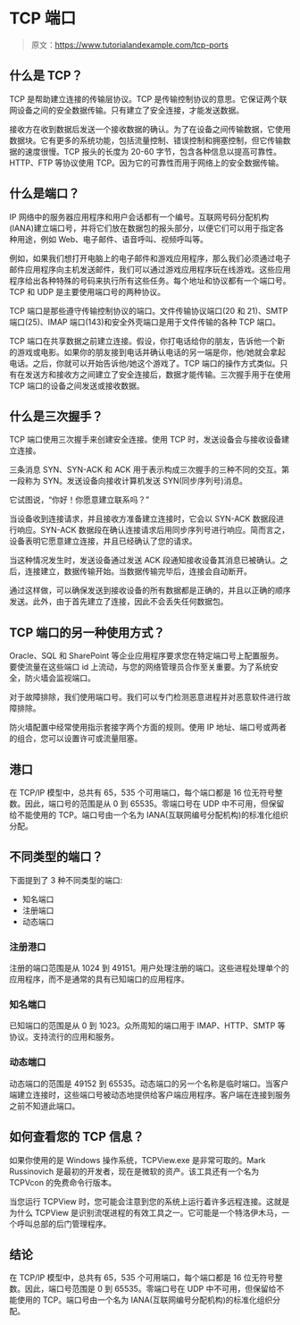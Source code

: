 # TCP 端口

> 原文：<https://www.tutorialandexample.com/tcp-ports>

## 什么是 TCP？

TCP 是帮助建立连接的传输层协议。TCP 是传输控制协议的意思。它保证两个联网设备之间的安全数据传输。只有建立了安全连接，才能发送数据。

接收方在收到数据后发送一个接收数据的确认。为了在设备之间传输数据，它使用数据块。它有更多的系统功能，包括流量控制、错误控制和拥塞控制，但它传输数据的速度很慢。TCP 报头的长度为 20-60 字节，包含各种信息以提高可靠性。HTTP、FTP 等协议使用 TCP。因为它的可靠性而用于网络上的安全数据传输。

## 什么是端口？

IP 网络中的服务器应用程序和用户会话都有一个编号。互联网号码分配机构(IANA)建立端口号，并将它们放在数据包的报头部分，以便它们可以用于指定各种用途，例如 Web、电子邮件、语音呼叫、视频呼叫等。

例如，如果我们想打开电脑上的电子邮件和游戏应用程序，那么我们必须通过电子邮件应用程序向主机发送邮件，我们可以通过游戏应用程序玩在线游戏。这些应用程序给出各种特殊的号码来执行所有这些任务。每个地址和协议都有一个端口号。TCP 和 UDP 是主要使用端口号的两种协议。

TCP 端口是那些遵守传输控制协议的端口。文件传输协议端口(20 和 21)、SMTP 端口(25)、IMAP 端口(143)和安全外壳端口是用于文件传输的各种 TCP 端口。

TCP 端口在共享数据之前建立连接。假设，你打电话给你的朋友，告诉他一个新的游戏或电影。如果你的朋友接到电话并确认电话的另一端是你，他/她就会拿起电话。之后，你就可以开始告诉他/她这个游戏了。TCP 端口的操作方式类似。只有在发送方和接收方之间建立了安全连接后，数据才能传输。三次握手用于在使用 TCP 端口的设备之间发送或接收数据。

## 什么是三次握手？

TCP 端口使用三次握手来创建安全连接。使用 TCP 时，发送设备会与接收设备建立连接。

三条消息 SYN、SYN-ACK 和 ACK 用于表示构成三次握手的三种不同的交互。第一段称为 SYN。发送设备向接收计算机发送 SYN(同步序列号)消息。

它试图说，“你好！你愿意建立联系吗？”

当设备收到连接请求，并且接收方准备建立连接时，它会以 SYN-ACK 数据段进行响应。SYN-ACK 数据段在确认连接请求后用同步序列号进行响应。简而言之，设备表明它愿意建立连接，并且已经确认了您的请求。

当这种情况发生时，发送设备通过发送 ACK 段通知接收设备其消息已被确认。之后，连接建立，数据传输开始。当数据传输完毕后，连接会自动断开。

通过这样做，可以确保发送到接收设备的所有数据都是正确的，并且以正确的顺序发送。此外，由于首先建立了连接，因此不会丢失任何数据包。

## TCP 端口的另一种使用方式？

Oracle、SQL 和 SharePoint 等企业应用程序要求您在特定端口号上配置服务。要使流量在这些端口 id 上流动，与您的网络管理员合作至关重要。为了系统安全，防火墙会监视端口。

对于故障排除，我们使用端口号。我们可以专门检测恶意进程并对恶意软件进行故障排除。

防火墙配置中经常使用指示套接字两个方面的规则。使用 IP 地址、端口号或两者的组合，您可以设置许可或流量阻塞。

## 港口

在 TCP/IP 模型中，总共有 65，535 个可用端口，每个端口都是 16 位无符号整数。因此，端口号的范围是从 0 到 65535。零端口号在 UDP 中不可用，但保留给不能使用的 TCP。端口号由一个名为 IANA(互联网编号分配机构)的标准化组织分配。

## 不同类型的端口？

下面提到了 3 种不同类型的端口:

*   知名端口
*   注册端口
*   动态端口

### 注册港口

注册的端口范围是从 1024 到 49151。用户处理注册的端口。这些进程处理单个的应用程序，而不是通常的具有已知端口的应用程序。

### 知名端口

已知端口的范围是从 0 到 1023。众所周知的端口用于 IMAP、HTTP、SMTP 等协议。支持流行的应用和服务。

### 动态端口

动态端口的范围是 49152 到 65535。动态端口的另一个名称是临时端口。当客户端建立连接时，这些端口号被动态地提供给客户端应用程序。客户端在连接到服务之前不知道此端口。

## 如何查看您的 TCP 信息？

如果你使用的是 Windows 操作系统，TCPView.exe 是非常可取的。Mark Russinovich 是最初的开发者，现在是微软的资产。该工具还有一个名为 TCPVcon 的免费命令行版本。

当您运行 TCPView 时，您可能会注意到您的系统上运行着许多远程连接。这就是为什么 TCPView 是识别流氓进程的有效工具之一。它可能是一个特洛伊木马，一个呼叫总部的后门管理程序。

## 结论

在 TCP/IP 模型中，总共有 65，535 个可用端口，每个端口都是 16 位无符号整数。因此，端口号范围是 0 到 65535。零端口号在 UDP 中不可用，但保留给不能使用的 TCP。端口号由一个名为 IANA(互联网编号分配机构)的标准化组织分配。